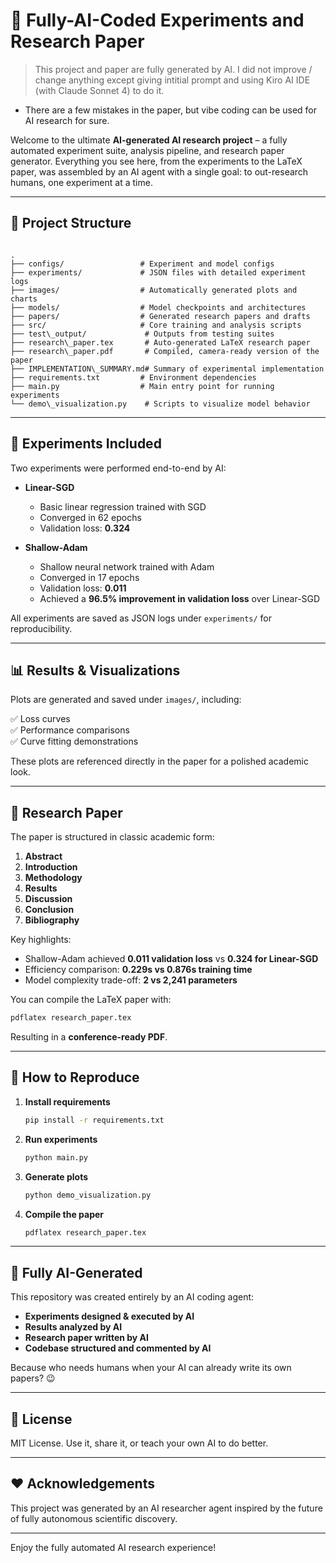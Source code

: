 # 🧠 Fully-AI-Coded Experiments and Research Paper

> This project and paper are fully generated by AI. I did not improve / change anything except giving intitial prompt and using Kiro AI IDE (with Claude Sonnet 4) to do it.

- There are a few mistakes in the paper, but vibe coding can be used for AI research for sure.

Welcome to the ultimate **AI-generated AI research project** – a fully automated experiment suite, analysis pipeline, and research paper generator. Everything you see here, from the experiments to the LaTeX paper, was assembled by an AI agent with a single goal: to out-research humans, one experiment at a time.

---

## 📁 Project Structure

```

.
├── configs/                 # Experiment and model configs
├── experiments/             # JSON files with detailed experiment logs
├── images/                  # Automatically generated plots and charts
├── models/                  # Model checkpoints and architectures
├── papers/                  # Generated research papers and drafts
├── src/                     # Core training and analysis scripts
├── test\_output/             # Outputs from testing suites
├── research\_paper.tex       # Auto-generated LaTeX research paper
├── research\_paper.pdf       # Compiled, camera-ready version of the paper
├── IMPLEMENTATION\_SUMMARY.md# Summary of experimental implementation
├── requirements.txt         # Environment dependencies
├── main.py                  # Main entry point for running experiments
└── demo\_visualization.py    # Scripts to visualize model behavior

````

---

## 🧪 Experiments Included

Two experiments were performed end-to-end by AI:

- **Linear-SGD**  
  - Basic linear regression trained with SGD
  - Converged in 62 epochs
  - Validation loss: **0.324**

- **Shallow-Adam**  
  - Shallow neural network trained with Adam
  - Converged in 17 epochs
  - Validation loss: **0.011**
  - Achieved a **96.5% improvement in validation loss** over Linear-SGD

All experiments are saved as JSON logs under `experiments/` for reproducibility.

---

## 📊 Results & Visualizations

Plots are generated and saved under `images/`, including:

✅ Loss curves  
✅ Performance comparisons  
✅ Curve fitting demonstrations

These plots are referenced directly in the paper for a polished academic look.

---

## 📄 Research Paper

The paper is structured in classic academic form:

1. **Abstract**  
2. **Introduction**  
3. **Methodology**
4. **Results**
5. **Discussion**
6. **Conclusion**
7. **Bibliography**

Key highlights:
- Shallow-Adam achieved **0.011 validation loss** vs **0.324 for Linear-SGD**
- Efficiency comparison: **0.229s vs 0.876s training time**
- Model complexity trade-off: **2 vs 2,241 parameters**

You can compile the LaTeX paper with:

```bash
pdflatex research_paper.tex
````

Resulting in a **conference-ready PDF**.

---

## 🚀 How to Reproduce

1. **Install requirements**

   ```bash
   pip install -r requirements.txt
   ```

2. **Run experiments**

   ```bash
   python main.py
   ```

3. **Generate plots**

   ```bash
   python demo_visualization.py
   ```

4. **Compile the paper**

   ```bash
   pdflatex research_paper.tex
   ```

---

## 🤖 Fully AI-Generated

This repository was created entirely by an AI coding agent:

* **Experiments designed & executed by AI**
* **Results analyzed by AI**
* **Research paper written by AI**
* **Codebase structured and commented by AI**

Because who needs humans when your AI can already write its own papers? 😉

---

## 📜 License

MIT License. Use it, share it, or teach your own AI to do better.

---

## ❤️ Acknowledgements

This project was generated by an AI researcher agent inspired by the future of fully autonomous scientific discovery.

---

Enjoy the fully automated AI research experience!